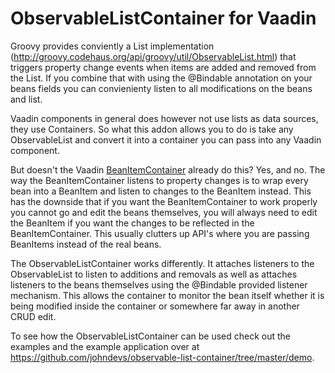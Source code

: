 ObservableListContainer for Vaadin
====================================

Groovy provides conviently a List implementation (http://groovy.codehaus.org/api/groovy/util/ObservableList.html) that triggers property change events when items are added and removed from the List. If you combine that with using the @Bindable annotation on your beans fields you can convienienty listen to all modifications on the beans and list.

Vaadin components in general does however not use lists as data sources, they use Containers. So what this addon allows you to do is take any ObservableList and convert it into a container you can pass into any Vaadin component.

But doesn't the Vaadin [BeanItemContainer](https://www.vaadin.com/api/com/vaadin/data/util/BeanItemContainer.html) already do this? Yes, and no. The way the BeanItemContainer listens to property changes is to wrap every bean into a BeanItem and listen to changes to the BeanItem instead. This has the downside that if you want the BeanItemContainer to work properly you cannot go and edit the beans themselves, you will always need to edit the BeanItem if you want the changes to be reflected in the BeanItemContainer. This usually clutters up API's where you are passing BeanItems instead of the real beans. 

The ObservableListContainer works differently. It attaches listeners to the ObservableList to listen to additions and removals as well as attaches listeners to the beans themselves using the @Bindable provided listener mechanism. This allows the container to monitor the bean itself whether it is being modified inside the container or somewhere far away in another CRUD edit.

To see how the ObservableListContainer can be used check out the examples and the example application over at https://github.com/johndevs/observable-list-container/tree/master/demo. 
